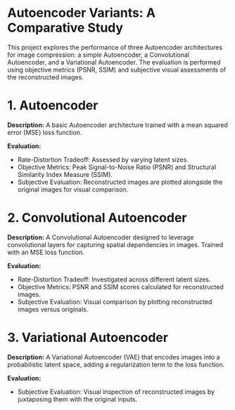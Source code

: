 # Autoencoder Variants: A Comparative Study
This project explores the performance of three Autoencoder architectures for image compression: a simple Autoencoder, a Convolutional Autoencoder, and a Variational Autoencoder. The evaluation is performed using objective metrics (PSNR, SSIM) and subjective visual assessments of the reconstructed images.

# 1. Autoencoder
**Description:**
A basic Autoencoder architecture trained with a mean squared error (MSE) loss function.

**Evaluation:**

- Rate-Distortion Tradeoff: Assessed by varying latent sizes.
- Objective Metrics: Peak Signal-to-Noise Ratio (PSNR) and Structural Similarity Index Measure (SSIM).
- Subjective Evaluation: Reconstructed images are plotted alongside the original images for visual comparison.
# 2. Convolutional Autoencoder
**Description:**
A Convolutional Autoencoder designed to leverage convolutional layers for capturing spatial dependencies in images. Trained with an MSE loss function.

**Evaluation:**

- Rate-Distortion Tradeoff: Investigated across different latent sizes.
- Objective Metrics: PSNR and SSIM scores calculated for reconstructed images.
- Subjective Evaluation: Visual comparison by plotting reconstructed images versus originals.
# 3. Variational Autoencoder
**Description:**
A Variational Autoencoder (VAE) that encodes images into a probabilistic latent space, adding a regularization term to the loss function.

**Evaluation:**

- Subjective Evaluation: Visual inspection of reconstructed images by juxtaposing them with the original inputs.
